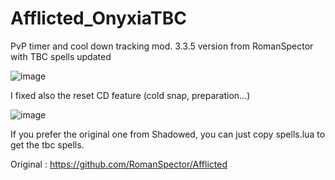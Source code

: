 # Afflicted_OnyxiaTBC

PvP timer and cool down tracking mod. 
3.3.5 version from RomanSpector with TBC spells updated

![image](https://github.com/user-attachments/assets/7e72d1a8-cc4b-4d0c-aad8-ec2b04dddd89)

I fixed also the reset CD feature (cold snap, preparation...)

![image](https://github.com/user-attachments/assets/94ccd0d1-1c4f-461a-ad2b-ca6244628f4c)

If you prefer the original one from Shadowed, you can just copy spells.lua to get the tbc spells.

Original :
https://github.com/RomanSpector/Afflicted

